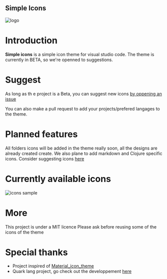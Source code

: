 
## Simple Icons

<img src="https://raw.githubusercontent.com/Comdec35000/Simple-Icons/master/LOGO.png" alt="logo">

# Introduction
**Simple icons** is a simple icon theme for visual studio code. The theme is currently in BETA, so we're openned to suggestions.


# Suggest

As long as th e project is a Beta, you can suggest new icons [by oppening an issue](https://github.com/Comdec35000/Simple-Icons/issues/new)

You can also make a pull request to add your projects/prefered langages to the theme.


# Planned features

All folders icons will be added in the theme really soon, all the designs are already created create.
We also plane to add markdown and Clojure specific icons.
Consider suggesting icons [here](#Suggest)


# Currently available icons

<img src="https://raw.githubusercontent.com/Comdec35000/Simple-Icons/master/assets/sample.png" alt="icons sample">


# More

This project is under a MIT licence 
Please ask before reusing some of the icons of the theme

# Special thanks

- Project inspired of [Material_icon_theme](https://marketplace.visualstudio.com/items?itemName=PKief.material-icon-theme)
- Quark lang project, go check out the developpement [here](https://github.com/quark-lang/quark)